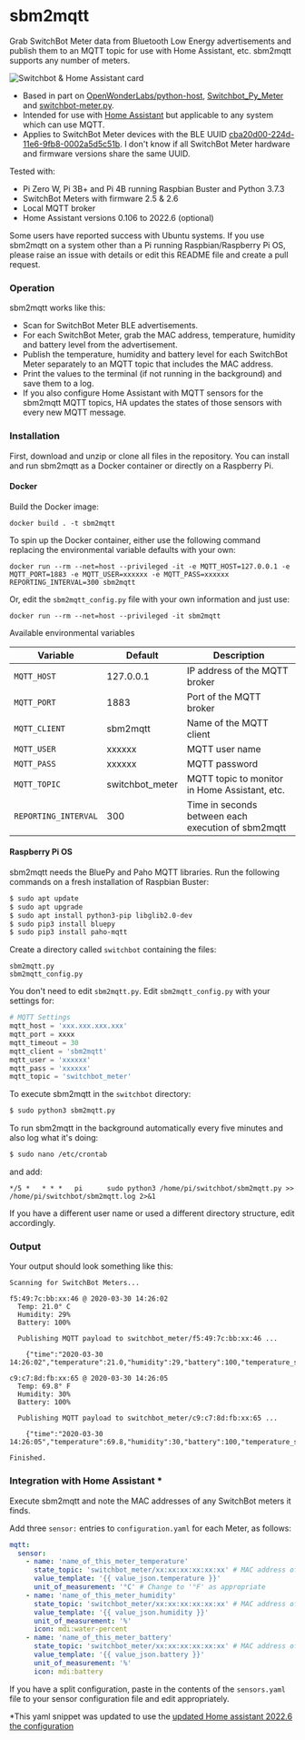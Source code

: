 # sbm2mqtt

Grab SwitchBot Meter data from Bluetooth Low Energy advertisements and publish them to an MQTT topic for use with Home Assistant, etc. sbm2mqtt supports any number of meters.

![Switchbot & Home Assistant card](image.png?raw=true)

- Based in part on [OpenWonderLabs/python-host](https://github.com/OpenWonderLabs/python-host), [Switchbot_Py_Meter](https://github.com/bbostock/Switchbot_Py_Meter) and [switchbot-meter.py](https://qiita.com/warpzone/items/11ec9bef21f5b965bce3).
- Intended for use with [Home Assistant](https://github.com/home-assistant/home-assistant.io) but applicable to any system which can use MQTT.
- Applies to SwitchBot Meter devices with the BLE UUID [cba20d00-224d-11e6-9fb8-0002a5d5c51b](https://github.com/OpenWonderLabs/python-host/wiki/Meter-BLE-open-API). I don't know if all SwitchBot Meter hardware and firmware versions share the same UUID.

Tested with:

- Pi Zero W, Pi 3B+ and Pi 4B running Raspbian Buster and Python 3.7.3
- SwitchBot Meters with firmware 2.5 & 2.6
- Local MQTT broker
- Home Assistant versions 0.106 to 2022.6 (optional) 

Some users have reported success with Ubuntu systems. If you use sbm2mqtt on a system other than a Pi running Raspbian/Raspberry Pi OS, please raise an issue with details or edit this README file and create a pull request. 

### Operation

sbm2mqtt works like this:

- Scan for SwitchBot Meter BLE advertisements.
- For each SwitchBot Meter, grab the MAC address, temperature, humidity and battery level from the advertisement.
- Publish the temperature, humidity and battery level for each SwitchBot Meter separately to an MQTT topic that includes the MAC address.
- Print the values to the terminal (if not running in the background) and save them to a log.
- If you also configure Home Assistant with MQTT sensors for the sbm2mqtt MQTT topics, HA updates the states of those sensors with every new MQTT message.

### Installation

First, download and unzip or clone all files in the repository. You can install and run sbm2mqtt as a Docker container or directly on a Raspberry Pi.

#### Docker

Build the Docker image:

```
docker build . -t sbm2mqtt
```

To spin up the Docker container, either use the following command replacing the environmental variable defaults with your own:

```
docker run --rm --net=host --privileged -it -e MQTT_HOST=127.0.0.1 -e MQTT_PORT=1883 -e MQTT_USER=xxxxxx -e MQTT_PASS=xxxxxx REPORTING_INTERVAL=300 sbm2mqtt
```

Or, edit the `sbm2mqtt_config.py` file with your own information and just use:

```
docker run --rm --net=host --privileged -it sbm2mqtt
```

Available environmental variables

| Variable             | Default         | Description                                        |
| -------------------- | --------------- | -------------------------------------------------- |
| `MQTT_HOST`          | 127.0.0.1       | IP address of the MQTT broker                      |
| `MQTT_PORT`          | 1883            | Port of the MQTT broker                            |
| `MQTT_CLIENT`        | sbm2mqtt        | Name of the MQTT client                            |
| `MQTT_USER`          | xxxxxx          | MQTT user name                                     |
| `MQTT_PASS`          | xxxxxx          | MQTT password                                      |
| `MQTT_TOPIC`         | switchbot_meter | MQTT topic to monitor in Home Assistant, etc.      |
| `REPORTING_INTERVAL` | 300             | Time in seconds between each execution of sbm2mqtt |

#### Raspberry Pi OS

sbm2mqtt needs the BluePy and Paho MQTT libraries. Run the following commands on a fresh installation of Raspbian Buster:

```bash
$ sudo apt update
$ sudo apt upgrade
$ sudo apt install python3-pip libglib2.0-dev
$ sudo pip3 install bluepy
$ sudo pip3 install paho-mqtt
```

Create a directory called `switchbot` containing the files:

```
sbm2mqtt.py
sbm2mqtt_config.py
```

You don't need to edit `sbm2mqtt.py`. Edit `sbm2mqtt_config.py` with your settings for:

```python
# MQTT Settings
mqtt_host = 'xxx.xxx.xxx.xxx'
mqtt_port = xxxx
mqtt_timeout = 30
mqtt_client = 'sbm2mqtt'
mqtt_user = 'xxxxxx'
mqtt_pass = 'xxxxxx'
mqtt_topic = 'switchbot_meter'
```

To execute sbm2mqtt in the `switchbot` directory:

```bash
$ sudo python3 sbm2mqtt.py
```

To run sbm2mqtt in the background automatically every five minutes and also log what it's doing:

```bash
$ sudo nano /etc/crontab
```

 and add:

```
*/5 *   * * *   pi      sudo python3 /home/pi/switchbot/sbm2mqtt.py >> /home/pi/switchbot/sbm2mqtt.log 2>&1
```

If you have a different user name or used a different directory structure, edit accordingly.

### Output

Your output should look something like this:

```
Scanning for SwitchBot Meters...

f5:49:7c:bb:xx:46 @ 2020-03-30 14:26:02
  Temp: 21.0° C
  Humidity: 29%
  Battery: 100%

  Publishing MQTT payload to switchbot_meter/f5:49:7c:bb:xx:46 ...

    {"time":"2020-03-30 14:26:02","temperature":21.0,"humidity":29,"battery":100,"temperature_scale":"C"}

c9:c7:8d:fb:xx:65 @ 2020-03-30 14:26:05
  Temp: 69.8° F
  Humidity: 30%
  Battery: 100%

  Publishing MQTT payload to switchbot_meter/c9:c7:8d:fb:xx:65 ...

    {"time":"2020-03-30 14:26:05","temperature":69.8,"humidity":30,"battery":100,"temperature_scale":"F"}

Finished.
```

### Integration with Home Assistant *

Execute sbm2mqtt and note the MAC addresses of any SwitchBot meters it finds.

Add three ```sensor:``` entries to ```configuration.yaml``` for each Meter, as follows:

```yaml
mqtt:
  sensor:
    - name: 'name_of_this_meter_temperature'
      state_topic: 'switchbot_meter/xx:xx:xx:xx:xx:xx' # MAC address of this meter
      value_template: '{{ value_json.temperature }}'
      unit_of_measurement: '°C' # Change to '°F' as appropriate
    - name: 'name_of_this_meter_humidity'
      state_topic: 'switchbot_meter/xx:xx:xx:xx:xx:xx' # MAC address of this meter
      value_template: '{{ value_json.humidity }}'
      unit_of_measurement: '%'
      icon: mdi:water-percent
    - name: 'name_of_this_meter_battery'
      state_topic: 'switchbot_meter/xx:xx:xx:xx:xx:xx' # MAC address of this meter
      value_template: '{{ value_json.battery }}'
      unit_of_measurement: '%'
      icon: mdi:battery

```

If you have a split configuration, paste in the contents of the ```sensors.yaml``` file to your sensor configuration file and edit appropriately.

*This yaml snippet was updated to use the [updated Home assistant 2022.6 the configuration](https://www.home-assistant.io/blog/2022/06/01/release-20226/#breaking-changes)